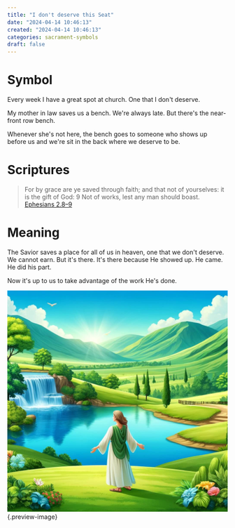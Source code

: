 ```yaml
---
title: "I don't deserve this Seat"
date: "2024-04-14 10:46:13"  
created: "2024-04-14 10:46:13"
categories: sacrament-symbols  
draft: false
---
```

# Symbol

Every week I have a great spot at church. One that I don't deserve. 

My mother in law saves us a bench. We're always late. But there's the near-front row bench. 

Whenever she's not here, the bench goes to someone who shows up before us and we're sit in the back where we deserve to be. 

# Scriptures

> For by grace are ye saved through faith; and that not of yourselves: it is the gift of God:  9 Not of works, lest any man should boast.
> [Ephesians 2.8–9](../scriptures/ephesians-2.8-9)


# Meaning

The Savior saves a place for all of us in heaven, one that we don't deserve. We cannot earn. But it's there. It's there because He showed up. He came. He did his part. 

Now it's up to us to take advantage of the work He's done. 

![The way is prepared!](../img/dalle-paradise.jpeg){.preview-image}